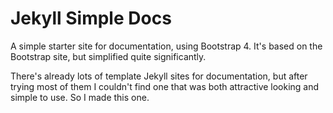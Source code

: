 # Jekyll Simple Docs

A simple starter site for documentation, using Bootstrap 4. It's based on the Bootstrap site, but simplified quite significantly.

There's already lots of template Jekyll sites for documentation, but after trying most of them I couldn't find one that was both attractive looking and simple to use. So I made this one.
